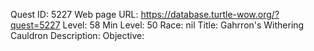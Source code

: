 Quest ID: 5227
Web page URL: https://database.turtle-wow.org/?quest=5227
Level: 58
Min Level: 50
Race: nil
Title: Gahrron's Withering Cauldron
Description: 
Objective: 
